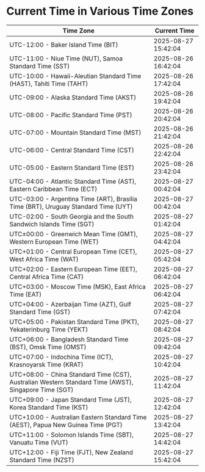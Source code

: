 # Current Time in Various Time Zones

| Time Zone | Current Time |
|-----------|--------------|
| UTC-12:00 - Baker Island Time (BIT) | 2025-08-27 15:42:04 |
| UTC-11:00 - Niue Time (NUT), Samoa Standard Time (SST) | 2025-08-26 16:42:04 |
| UTC-10:00 - Hawaii-Aleutian Standard Time (HAST), Tahiti Time (TAHT) | 2025-08-26 17:42:04 |
| UTC-09:00 - Alaska Standard Time (AKST) | 2025-08-26 19:42:04 |
| UTC-08:00 - Pacific Standard Time (PST) | 2025-08-26 20:42:04 |
| UTC-07:00 - Mountain Standard Time (MST) | 2025-08-26 21:42:04 |
| UTC-06:00 - Central Standard Time (CST) | 2025-08-26 22:42:04 |
| UTC-05:00 - Eastern Standard Time (EST) | 2025-08-26 23:42:04 |
| UTC-04:00 - Atlantic Standard Time (AST), Eastern Caribbean Time (ECT) | 2025-08-27 00:42:04 |
| UTC-03:00 - Argentina Time (ART), Brasília Time (BRT), Uruguay Standard Time (UYT) | 2025-08-27 00:42:04 |
| UTC-02:00 - South Georgia and the South Sandwich Islands Time (SGT) | 2025-08-27 01:42:04 |
| UTC±00:00 - Greenwich Mean Time (GMT), Western European Time (WET) | 2025-08-27 04:42:04 |
| UTC+01:00 - Central European Time (CET), West Africa Time (WAT) | 2025-08-27 05:42:04 |
| UTC+02:00 - Eastern European Time (EET), Central Africa Time (CAT) | 2025-08-27 06:42:04 |
| UTC+03:00 - Moscow Time (MSK), East Africa Time (EAT) | 2025-08-27 06:42:04 |
| UTC+04:00 - Azerbaijan Time (AZT), Gulf Standard Time (GST) | 2025-08-27 07:42:04 |
| UTC+05:00 - Pakistan Standard Time (PKT), Yekaterinburg Time (YEKT) | 2025-08-27 08:42:04 |
| UTC+06:00 - Bangladesh Standard Time (BST), Omsk Time (OMST) | 2025-08-27 09:42:04 |
| UTC+07:00 - Indochina Time (ICT), Krasnoyarsk Time (KRAT) | 2025-08-27 10:42:04 |
| UTC+08:00 - China Standard Time (CST), Australian Western Standard Time (AWST), Singapore Time (SGT) | 2025-08-27 11:42:04 |
| UTC+09:00 - Japan Standard Time (JST), Korea Standard Time (KST) | 2025-08-27 12:42:04 |
| UTC+10:00 - Australian Eastern Standard Time (AEST), Papua New Guinea Time (PGT) | 2025-08-27 13:42:04 |
| UTC+11:00 - Solomon Islands Time (SBT), Vanuatu Time (VUT) | 2025-08-27 14:42:04 |
| UTC+12:00 - Fiji Time (FJT), New Zealand Standard Time (NZST) | 2025-08-27 15:42:04 |
